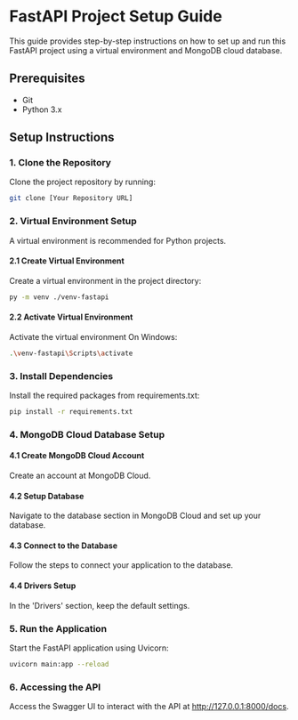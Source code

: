 # FastAPI Project Setup Guide

This guide provides step-by-step instructions on how to set up and run this FastAPI project using a virtual environment and MongoDB cloud database.

## Prerequisites

- Git
- Python 3.x

## Setup Instructions

### 1. Clone the Repository

Clone the project repository by running:

```bash
git clone [Your Repository URL]
```
### 2. Virtual Environment Setup

A virtual environment is recommended for Python projects.

#### 2.1 Create Virtual Environment
Create a virtual environment in the project directory:

```bash
py -m venv ./venv-fastapi
```
#### 2.2 Activate Virtual Environment
Activate the virtual environment
On Windows:
```bash
.\venv-fastapi\Scripts\activate
```
### 3. Install Dependencies

Install the required packages from requirements.txt:

```bash
pip install -r requirements.txt
```
### 4. MongoDB Cloud Database Setup
#### 4.1 Create MongoDB Cloud Account
Create an account at MongoDB Cloud.

#### 4.2 Setup Database
Navigate to the database section in MongoDB Cloud and set up your database.

#### 4.3 Connect to the Database
Follow the steps to connect your application to the database.

#### 4.4 Drivers Setup
In the 'Drivers' section, keep the default settings.

### 5. Run the Application
Start the FastAPI application using Uvicorn:

``` bash
uvicorn main:app --reload
```
### 6. Accessing the API
Access the Swagger UI to interact with the API at http://127.0.0.1:8000/docs.
